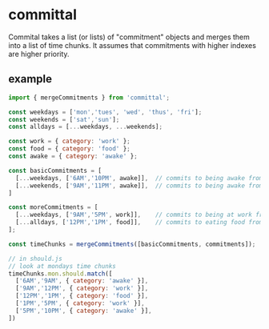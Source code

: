 # committal

Commital takes a list (or lists) of "commitment" objects and merges them into a list of time chunks. It assumes that commitments with higher indexes are higher priority.

## example

```javascript
import { mergeCommitments } from 'committal';

const weekdays = ['mon','tues', 'wed', 'thus', 'fri'];
const weekends = ['sat','sun'];
const alldays = [...weekdays, ...weekends];

const work = { category: 'work' };
const food = { category: 'food' };
const awake = { category: 'awake' };

const basicCommitments = [
  [...weekdays, ['6AM','10PM', awake]],  // commits to being awake from 6am–10pm on weekdays
  [...weekends, ['9AM','11PM', awake]],  // commits to being awake from 9am–11pm on weekends
]

const moreCommitments = [
  [...weekdays, ['9AM','5PM', work]],    // commits to being at work from 9am–5pm on weekdays
  [...alldays, ['12PM','1PM', food]],    // commits to eating food from 12pm–1pm everyday
];

const timeChunks = mergeCommitments([basicCommitments, commitments]);

// in should.js
// look at mondays time chunks
timeChunks.mon.should.match([
  ['6AM','9AM', { category: 'awake' }],
  ['9AM','12PM', { category: 'work' }],
  ['12PM','1PM', { category: 'food' }],
  ['1PM','5PM', { category: 'work' }],
  ['5PM','10PM', { category: 'awake' }],
])
```


